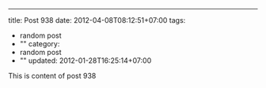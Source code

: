 ---
title: Post 938
date: 2012-04-08T08:12:51+07:00
tags:
  - random post
  - ""
category:
  - random post
  - ""
updated: 2012-01-28T16:25:14+07:00

This is content of post 938